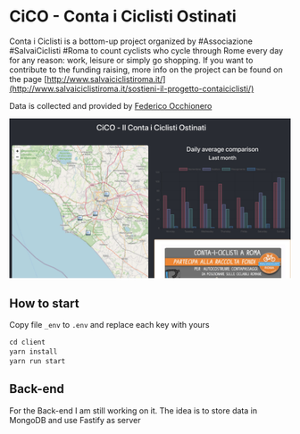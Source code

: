 # CiCO - Conta i Ciclisti Ostinati

Conta i Ciclisti is a bottom-up project organized by #Associazione #SalvaiCiclisti #Roma to count cyclists who cycle through Rome every day for any reason: work, leisure or simply go shopping. If  you want to contribute to the funding raising, more info on the project can be found on the page 
[http://www.salvaiciclistiroma.it/](http://www.salvaiciclistiroma.it/sostieni-il-progetto-contaiciclisti/)

Data is collected and provided by [Federico Occhionero](https://nl.mathworks.com/matlabcentral/profile/authors/17274098)

![Entry page of the client app](client/src/images/entry-page.jpg)

## How to start

Copy file `_env` to `.env` and replace each key with yours

```javascript
cd client
yarn install
yarn run start
```

## Back-end

For the Back-end I am still working on it.
The idea is to store data in MongoDB and use Fastify as server